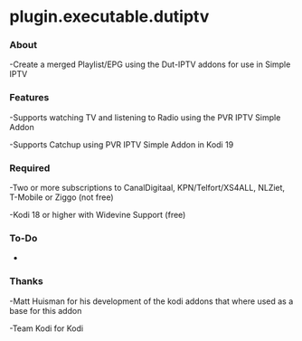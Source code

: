 # plugin.executable.dutiptv

### About

-Create a merged Playlist/EPG using the Dut-IPTV addons for use in Simple IPTV

### Features

-Supports watching TV and listening to Radio using the PVR IPTV Simple Addon

-Supports Catchup using PVR IPTV Simple Addon in Kodi 19

### Required

-Two or more subscriptions to CanalDigitaal, KPN/Telfort/XS4ALL, NLZiet, T-Mobile or Ziggo (not free)

-Kodi 18 or higher with Widevine Support (free)

### To-Do

-

### Thanks

-Matt Huisman for his development of the kodi addons that where used as a base for this addon

-Team Kodi for Kodi